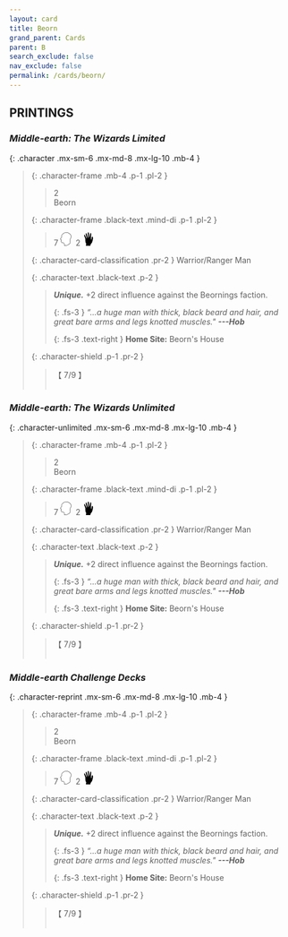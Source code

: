 ```yaml
---
layout: card
title: Beorn
grand_parent: Cards
parent: B
search_exclude: false
nav_exclude: false
permalink: /cards/beorn/
---
```


## PRINTINGS


### _Middle-earth: The Wizards Limited_

{: .character .mx-sm-6 .mx-md-8 .mx-lg-10 .mb-4 }
> {: .character-frame .mb-4 .p-1 .pl-2 }
> > <div class="card-mp">2</div>
> > <div class="character-card-name">Beorn</div>
>
> {: .character-frame .black-text .mind-di .p-1 .pl-2 }
> > 7 ![](/assets/images/mind.svg)&ensp;2 ![](/assets/images/di.svg)
>
> {: .character-card-classification .pr-2 }
> Warrior/Ranger Man
>
> {: .character-text .black-text .p-2 }
> > _**Unique.**_ +2 direct influence against the Beornings faction. 
> > 
> > {: .fs-3 } 
> > _“...a huge man with thick, black beard and hair, and great bare arms and legs knotted muscles."_ ***---&#65279;Hob***  
> > 
> > {: .fs-3 .text-right } 
> > **Home Site:** Beorn's House 
>
> {: .character-shield .p-1 .pr-2 }
> > <div class="card-shield">【 7/9 】</div>
> > <div class="card-corruption">&nbsp;</div>

### _Middle-earth: The Wizards Unlimited_

{: .character-unlimited .mx-sm-6 .mx-md-8 .mx-lg-10 .mb-4 }
> {: .character-frame .mb-4 .p-1 .pl-2 }
> > <div class="card-mp">2</div>
> > <div class="character-card-name">Beorn</div>
>
> {: .character-frame .black-text .mind-di .p-1 .pl-2 }
> > 7 ![](/assets/images/mind.svg)&ensp;2 ![](/assets/images/di.svg)
>
> {: .character-card-classification .pr-2 }
> Warrior/Ranger Man
>
> {: .character-text .black-text .p-2 }
> > _**Unique.**_ +2 direct influence against the Beornings faction. 
> > 
> > {: .fs-3 } 
> > _“...a huge man with thick, black beard and hair, and great bare arms and legs knotted muscles."_ ***---&#65279;Hob***  
> > 
> > {: .fs-3 .text-right } 
> > **Home Site:** Beorn's House 
>
> {: .character-shield .p-1 .pr-2 }
> > <div class="card-shield">【 7/9 】</div>
> > <div class="card-corruption">&nbsp;</div>

### _Middle-earth Challenge Decks_

{: .character-reprint .mx-sm-6 .mx-md-8 .mx-lg-10 .mb-4 }
> {: .character-frame .mb-4 .p-1 .pl-2 }
> > <div class="card-mp">2</div>
> > <div class="character-card-name">Beorn</div>
>
> {: .character-frame .black-text .mind-di .p-1 .pl-2 }
> > 7 ![](/assets/images/mind.svg)&ensp;2 ![](/assets/images/di.svg)
>
> {: .character-card-classification .pr-2 }
> Warrior/Ranger Man
>
> {: .character-text .black-text .p-2 }
> > _**Unique.**_ +2 direct influence against the Beornings faction. 
> > 
> > {: .fs-3 } 
> > _“...a huge man with thick, black beard and hair, and great bare arms and legs knotted muscles."_ ***---&#65279;Hob***  
> > 
> > {: .fs-3 .text-right } 
> > **Home Site:** Beorn's House 
>
> {: .character-shield .p-1 .pr-2 }
> > <div class="card-shield">【 7/9 】</div>
> > <div class="card-corruption">&nbsp;</div>
